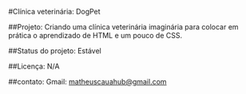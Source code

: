 #Clínica veterinária: DogPet

##Projeto:
Criando uma clínica veterinária imaginária para colocar em prática o aprendizado de HTML e um pouco de CSS.

##Status do projeto:
Estável

##Licença:
N/A

##contato:
Gmail: matheuscauahub@gmail.com 


